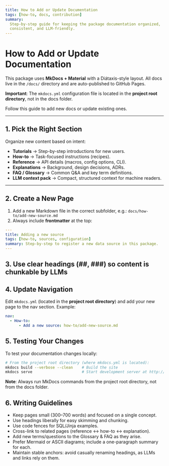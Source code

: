```yaml
---
title: How to Add or Update Documentation
tags: [how-to, docs, contribution]
summary:
  Step-by-step guide for keeping the package documentation organized,
  consistent, and LLM-friendly.
---
```


# How to Add or Update Documentation

This package uses **MkDocs + Material** with a Diátaxis-style layout. All docs
live in the `/docs/` directory and are auto-published to GitHub Pages.

**Important**: The `mkdocs.yml` configuration file is located in the **project
root directory**, not in the docs folder.

Follow this guide to add new docs or update existing ones.

---

## 1. Pick the Right Section

Organize new content based on intent:

- **Tutorials** → Step-by-step introductions for new users.
- **How-to** → Task-focused instructions (recipes).
- **Reference** → API details (macros, config options, CLI).
- **Explanations** → Background, design decisions, ADRs.
- **FAQ / Glossary** → Common Q&A and key term definitions.
- **LLM context pack** → Compact, structured context for machine readers.

---

## 2. Create a New Page

1. Add a new Markdown file in the correct subfolder, e.g.:
   `docs/how-to/add-new-source.md`
2. Always include **frontmatter** at the top:

```yaml
---
title: Adding a new source
tags: [how-to, sources, configuration]
summary: Step-by-step to register a new data source in this package.
---
```

## 3. Use clear headings (##, ###) so content is chunkable by LLMs

## 4. Update Navigation

Edit `mkdocs.yml` (located in the **project root directory**) and add your new
page to the nav section. Example:

```yaml
nav:
  - How-to:
      - Add a new source: how-to/add-new-source.md
```

## 5. Testing Your Changes

To test your documentation changes locally:

```bash
# From the project root directory (where mkdocs.yml is located):
mkdocs build --verbose --clean    # Build the site
mkdocs serve                      # Start development server at http://127.0.0.1:8000
```

**Note**: Always run MkDocs commands from the project root directory, not from
the docs folder.

## 6. Writing Guidelines

- Keep pages small (300–700 words) and focused on a single concept.
- Use headings liberally for easy skimming and chunking.
- Use code fences for SQL/Jinja examples.
- Cross-link to related pages (reference ↔ how-to ↔ explanation).
- Add new terms/questions to the Glossary & FAQ as they arise.
- Prefer Mermaid or ASCII diagrams; include a one-paragraph summary for each.
- Maintain stable anchors: avoid casually renaming headings, as LLMs and links
  rely on them.
